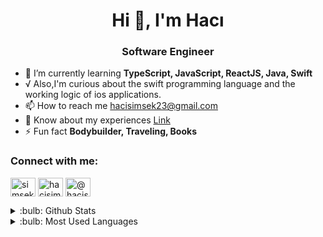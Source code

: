 <h1 align="center">Hi 👋, I'm Hacı</h1>
<h3 align="center">Software Engineer</h3>

- 🌱 I’m currently learning **TypeScript, JavaScript, ReactJS, Java, Swift**
- √ Also,I'm curious about the swift programming language and the working logic of ios applications.
- 📫 How to reach me [hacisimsek23@gmail.com](hacisimsek23@gmail.com)
- 📄 Know about my experiences [Link](https://drive.google.com/file/d/1bz6UvOPLlWxkkNWP-6aWGyjvFkPxVJjk/view?usp=sharing)
- ⚡ Fun fact **Bodybuilder, Traveling, Books**

<h3 align="left">Connect with me:</h3>
<p align="left">
  <a href="https://twitter.com/hacisimsek_dev" target="blank"
    ><img
      align="center"
      src="https://raw.githubusercontent.com/rahuldkjain/github-profile-readme-generator/master/src/images/icons/Social/twitter.svg"
      alt="simsekhercules"
      height="30"
      width="40"
  /></a>
  <a href="https://linkedin.com/in/hacisimsek" target="blank"
    ><img
      align="center"
      src="https://raw.githubusercontent.com/rahuldkjain/github-profile-readme-generator/master/src/images/icons/Social/linked-in-alt.svg"
      alt="hacisimsek"
      height="30"
      width="40"
  /></a>
  <a href="https://medium.com/@hacisimsek" target="blank"
    ><img
      align="center"
      src="https://raw.githubusercontent.com/rahuldkjain/github-profile-readme-generator/master/src/images/icons/Social/medium.svg"
      alt="@hacisimsek23"
      height="30"
      width="40"
  /></a>
</p>

<details>
  <summary>:bulb: Github Stats</summary>
  <img
    src="https://github-readme-stats.vercel.app/api?username=hacisimsek&theme=radical"
  />
</details>

<details>
  <summary>:bulb: Most Used Languages</summary>
  <img
    src="https://github-readme-stats.vercel.app/api/top-langs/?username=hacisimsek&layout=compact"
  />
</details>
